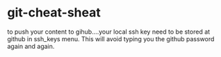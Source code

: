 # git-cheat-sheat

to push your content to gihub....your local ssh key need to be stored at github in ssh_keys menu. This will avoid typing you the github password again and again.
